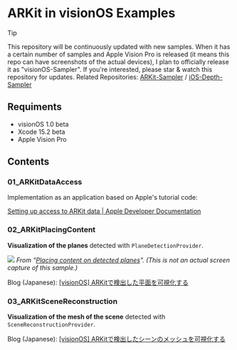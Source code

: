 # ARKit in visionOS Examples

> [!TIP]
>
> This repository will be continuously updated with new samples. When it has a certain number of samples and Apple Vision Pro is released (it means this repo can have screenshots of the actual devices), I plan to officially release it as "visionOS-Sampler". If you're interested, please star & watch this repository for updates. Related Repositories: [ARKit-Sampler](https://github.com/shu223/ARKit-Sampler) / [iOS-Depth-Sampler](https://github.com/shu223/iOS-Depth-Sampler)

## Requiments

- visionOS 1.0 beta
- Xcode 15.2 beta
- Apple Vision Pro

## Contents

### 01_ARKitDataAccess

Implementation as an application based on Apple's tutorial code:

[Setting up access to ARKit data | Apple Developer Documentation](https://developer-apple-com.translate.goog/documentation/visionos/setting-up-access-to-arkit-data)



### 02_ARKitPlacingContent

**Visualization of the planes** detected with `PlaneDetectionProvider`.

![](https://storage.googleapis.com/zenn-user-upload/deployed-images/3298443097ea4fe8db13be15.gif?sha=b626216787695f05c77bd36cbfbfbdb0e72a1ee6)
*From "[Placing content on detected planes](https://developer-apple-com.translate.goog/documentation/visionos/placing-content-on-detected-planes)".  (This is not an actual screen capture of this sample.)*

Blog (Japanese): [[visionOS] ARKitで検出した平面を可視化する](https://zenn.dev/shu223/articles/visionos_planedetection)


### 03_ARKitSceneReconstruction

**Visualization of the mesh of the scene** detected with `SceneReconstructionProvider`.

Blog (Japanese):  [[visionOS] ARKitで検出したシーンのメッシュを可視化する](https://zenn.dev/shu223/articles/visionos_scenemesh)



